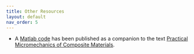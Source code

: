 ```yaml
---
title: Other Resources
layout: default
nav_order: 5
---
```


-   A [Matlab code](https://github.com/nasa/Practical-Micromechanics) has been published as a companion to the text [Practical Micromechanics of Composite Materials](https://www.elsevier.com/books/practical-micromechanics-of-composite-materials/aboudi/978-0-12-820637-9).
